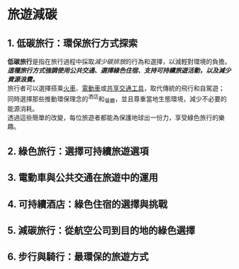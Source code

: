 # 旅遊減碳
## 1. 低碳旅行：環保旅行方式探索
**低碳旅行**是指在旅行過程中採取*減少碳排放*的行為和選擇，以減輕對環境的負擔。\
***這種旅行方式強調使用公共交通、選擇綠色住宿、支持可持續旅遊活動，以及減少資源浪費。***\
旅行者可以選擇搭乘<ins>火車</ins>、<ins>電動車</ins>或<ins>共享交通工具</ins>，取代傳統的飛行和自駕遊；\
同時選擇那些推動環保理念的<sup>酒店</sup>和<sub>餐廳</sub>，並且尊重當地生態環境，減少不必要的能源消耗。\
透過這些簡單的改變，每位旅遊者都能為保護地球出一份力，享受綠色旅行的樂趣。
## 2. 綠色旅行：選擇可持續旅遊選項
## 3. 電動車與公共交通在旅遊中的運用
## 4. 可持續酒店：綠色住宿的選擇與挑戰
## 5. 減碳旅行：從航空公司到目的地的綠色選擇
## 6. 步行與騎行：最環保的旅遊方式
